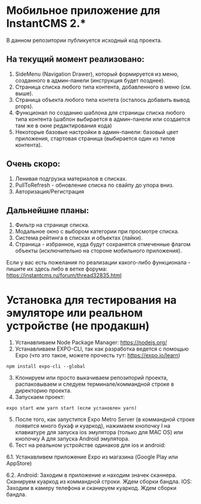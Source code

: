 # Мобильное приложение для InstantCMS 2.*

В данном репозитории публикуется исходный код проекта.

## На текущий момент реализовано:

1. SideMenu (Navigation Drawer), который формируется из меню, созданного в админ-панели (инструкция будет позднее).
2. Страница списка любого типа контента, добавленного в меню (см. выше).
3. Страница объекта любого типа контета (осталось добавить вывод props).
4. Функционал по созданию шаблона для страницы списка любого типа контента (шаблон выбирается в админ-панели или создается там же в окне редактирования кода) 
5. Некоторые базовые настройки в админ-панели: базовый цвет приложения, стартовая страница (выбирается один из типов контента).

## Очень скоро:

1. Ленивая подгрузка материалов в списках.
2. PullToRefresh - обновление списка по свайпу до упора вниз.
3. Авторизация/Регистрация

## Дальнейшие планы:

1. Фильтр на странице списка.
2. Модальное окно с выбором категории при просмотре списка.
3. Система рейтинга в списках и объектах (лайки).
4. Страница - избранное, куда будут сохранятся отмеченные флагом объекты (исключительно на стороне мобильного приложения).

Если у вас есть пожелания по реализации какого-либо функционала - пишите их здесь либо в ветке форума:
https://instantcms.ru/forum/thread32835.html

# Установка для тестирования на эмуляторе или реальном устройстве (не продакшн)

1. Устанавливаем Node Package Manager: https://nodejs.org/
2. Устанавливаем EXPO-CLI, так как разработка ведется с помощью Expo (что это такое, можете прочесть тут: https://expo.io/learn)
```
npm install expo-cli --global
```
3. Клонируем или просто выкачиваем репозиторий проекта, распаковываем и следуем терминале/коммандной строке в директорию проекта.
4. Запускаем проект:
```
expo start или yarn start (если установлен yarn)
```
5. После того, как запустится Expo Metro Server (в коммандной строке появится много букаф и куаркод), нажимаем кнопочку I на клавиатуре для запуска ios эмулятора (только для MAC OS) или кнопочку A для запуска Android эмулятора.
6. Тест на реальном устройстве одинаков для ios и android:

6.1. Устанавливем приложение Expo из магазина (Google Play или AppStore)

6.2. Android: 
      Заходим в приложение и находим значек сканнера.
      Сканируем куаркод из коммандной строки.
      Ждем сборки бандла.
     IOS:
      Заходим в камеру телефона и сканируем куаркод.
      Ждем сборки бандла.
      
